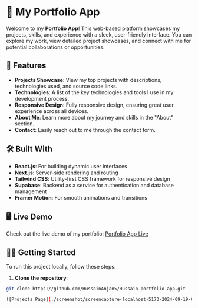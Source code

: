 # 🚀 My Portfolio App

Welcome to my **Portfolio App**! This web-based platform showcases my projects, skills, and experience with a sleek, user-friendly interface. You can explore my work, view detailed project showcases, and connect with me for potential collaborations or opportunities.

## 🎨 Features

- **Projects Showcase**: View my top projects with descriptions, technologies used, and source code links.
- **Technologies**: A list of the key technologies and tools I use in my development process.
- **Responsive Design**: Fully responsive design, ensuring great user experience across all devices.
- **About Me**: Learn more about my journey and skills in the "About" section.
- **Contact**: Easily reach out to me through the contact form.

## 🛠️ Built With

- **React.js**: For building dynamic user interfaces
- **Next.js**: Server-side rendering and routing
- **Tailwind CSS**: Utility-first CSS framework for responsive design
- **Supabase**: Backend as a service for authentication and database management
- **Framer Motion**: For smooth animations and transitions

## 🖥️ Live Demo

Check out the live demo of my portfolio: [Portfolio App Live](https://hussain-portfolio-app.vercel.app)

## 🧑‍💻 Getting Started

To run this project locally, follow these steps:

1. **Clone the repository**:

```bash
git clone https://github.com/HussainAnjan5/Hussain-portfolio-app.git

![Projects Page](./screenshot/screencapture-localhost-5173-2024-09-19-03_24_02.png)
